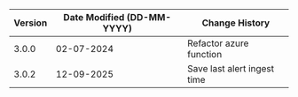 | **Version** | **Date Modified (DD-MM-YYYY)** | **Change History**                          |
|-------------|--------------------------------|---------------------------------------------|
| 3.0.0       | 02-07-2024                     | Refactor azure function                     |
| 3.0.2       | 12-09-2025                     | Save last alert ingest time                 |